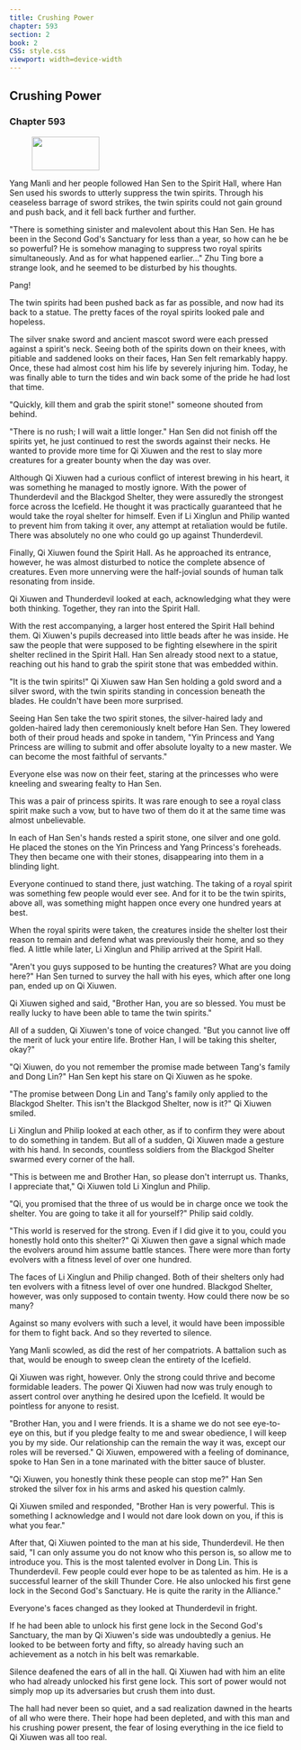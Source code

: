 ```yaml
---
title: Crushing Power
chapter: 593
section: 2
book: 2
CSS: style.css
viewport: width=device-width
---
```


## Crushing Power

### Chapter 593

<figure>
	<img src="../Images/gem.gif" alt="" id="gem" width="120" height="60" />
</figure>

Yang Manli and her people followed Han Sen to the Spirit Hall, where Han Sen used his swords to utterly suppress the twin spirits. Through his ceaseless barrage of sword strikes, the twin spirits could not gain ground and push back, and it fell back further and further.

"There is something sinister and malevolent about this Han Sen. He has been in the Second God's Sanctuary for less than a year, so how can he be so powerful? He is somehow managing to suppress two royal spirits simultaneously. And as for what happened earlier..." Zhu Ting bore a strange look, and he seemed to be disturbed by his thoughts.

Pang!

The twin spirits had been pushed back as far as possible, and now had its back to a statue. The pretty faces of the royal spirits looked pale and hopeless.

The silver snake sword and ancient mascot sword were each pressed against a spirit's neck. Seeing both of the spirits down on their knees, with pitiable and saddened looks on their faces, Han Sen felt remarkably happy. Once, these had almost cost him his life by severely injuring him. Today, he was finally able to turn the tides and win back some of the pride he had lost that time.

"Quickly, kill them and grab the spirit stone!" someone shouted from behind.

"There is no rush; I will wait a little longer." Han Sen did not finish off the spirits yet, he just continued to rest the swords against their necks. He wanted to provide more time for Qi Xiuwen and the rest to slay more creatures for a greater bounty when the day was over.

Although Qi Xiuwen had a curious conflict of interest brewing in his heart, it was something he managed to mostly ignore. With the power of Thunderdevil and the Blackgod Shelter, they were assuredly the strongest force across the Icefield. He thought it was practically guaranteed that he would take the royal shelter for himself. Even if Li Xinglun and Philip wanted to prevent him from taking it over, any attempt at retaliation would be futile. There was absolutely no one who could go up against Thunderdevil.

Finally, Qi Xiuwen found the Spirit Hall. As he approached its entrance, however, he was almost disturbed to notice the complete absence of creatures. Even more unnerving were the half-jovial sounds of human talk resonating from inside.

Qi Xiuwen and Thunderdevil looked at each, acknowledging what they were both thinking. Together, they ran into the Spirit Hall.

With the rest accompanying, a larger host entered the Spirit Hall behind them. Qi Xiuwen's pupils decreased into little beads after he was inside. He saw the people that were supposed to be fighting elsewhere in the spirit shelter reclined in the Spirit Hall. Han Sen already stood next to a statue, reaching out his hand to grab the spirit stone that was embedded within.

"It is the twin spirits!" Qi Xiuwen saw Han Sen holding a gold sword and a silver sword, with the twin spirits standing in concession beneath the blades. He couldn't have been more surprised.

Seeing Han Sen take the two spirit stones, the silver-haired lady and golden-haired lady then ceremoniously knelt before Han Sen. They lowered both of their proud heads and spoke in tandem, "Yin Princess and Yang Princess are willing to submit and offer absolute loyalty to a new master. We can become the most faithful of servants."

Everyone else was now on their feet, staring at the princesses who were kneeling and swearing fealty to Han Sen.

This was a pair of princess spirits. It was rare enough to see a royal class spirit make such a vow, but to have two of them do it at the same time was almost unbelievable.

In each of Han Sen's hands rested a spirit stone, one silver and one gold. He placed the stones on the Yin Princess and Yang Princess's foreheads. They then became one with their stones, disappearing into them in a blinding light.

Everyone continued to stand there, just watching. The taking of a royal spirit was something few people would ever see. And for it to be the twin spirits, above all, was something might happen once every one hundred years at best.

When the royal spirits were taken, the creatures inside the shelter lost their reason to remain and defend what was previously their home, and so they fled. A little while later, Li Xinglun and Philip arrived at the Spirit Hall.

"Aren't you guys supposed to be hunting the creatures? What are you doing here?" Han Sen turned to survey the hall with his eyes, which after one long pan, ended up on Qi Xiuwen.

Qi Xiuwen sighed and said, "Brother Han, you are so blessed. You must be really lucky to have been able to tame the twin spirits."

All of a sudden, Qi Xiuwen's tone of voice changed. "But you cannot live off the merit of luck your entire life. Brother Han, I will be taking this shelter, okay?"

"Qi Xiuwen, do you not remember the promise made between Tang's family and Dong Lin?" Han Sen kept his stare on Qi Xiuwen as he spoke.

"The promise between Dong Lin and Tang's family only applied to the Blackgod Shelter. This isn't the Blackgod Shelter, now is it?" Qi Xiuwen smiled.

Li Xinglun and Philip looked at each other, as if to confirm they were about to do something in tandem. But all of a sudden, Qi Xiuwen made a gesture with his hand. In seconds, countless soldiers from the Blackgod Shelter swarmed every corner of the hall.

"This is between me and Brother Han, so please don't interrupt us. Thanks, I appreciate that," Qi Xiuwen told Li Xinglun and Philip.

"Qi, you promised that the three of us would be in charge once we took the shelter. You are going to take it all for yourself?" Philip said coldly.

"This world is reserved for the strong. Even if I did give it to you, could you honestly hold onto this shelter?" Qi Xiuwen then gave a signal which made the evolvers around him assume battle stances. There were more than forty evolvers with a fitness level of over one hundred.

The faces of Li Xinglun and Philip changed. Both of their shelters only had ten evolvers with a fitness level of over one hundred. Blackgod Shelter, however, was only supposed to contain twenty. How could there now be so many?

Against so many evolvers with such a level, it would have been impossible for them to fight back. And so they reverted to silence.

Yang Manli scowled, as did the rest of her compatriots. A battalion such as that, would be enough to sweep clean the entirety of the Icefield.

Qi Xiuwen was right, however. Only the strong could thrive and become formidable leaders. The power Qi Xiuwen had now was truly enough to assert control over anything he desired upon the Icefield. It would be pointless for anyone to resist.

"Brother Han, you and I were friends. It is a shame we do not see eye-to-eye on this, but if you pledge fealty to me and swear obedience, I will keep you by my side. Our relationship can the remain the way it was, except our roles will be reversed." Qi Xiuwen, empowered with a feeling of dominance, spoke to Han Sen in a tone marinated with the bitter sauce of bluster.

"Qi Xiuwen, you honestly think these people can stop me?" Han Sen stroked the silver fox in his arms and asked his question calmly.

Qi Xiuwen smiled and responded, "Brother Han is very powerful. This is something I acknowledge and I would not dare look down on you, if this is what you fear."

After that, Qi Xiuwen pointed to the man at his side, Thunderdevil. He then said, "I can only assume you do not know who this person is, so allow me to introduce you. This is the most talented evolver in Dong Lin. This is Thunderdevil. Few people could ever hope to be as talented as him. He is a successful learner of the skill Thunder Core. He also unlocked his first gene lock in the Second God's Sanctuary. He is quite the rarity in the Alliance."

Everyone's faces changed as they looked at Thunderdevil in fright.

If he had been able to unlock his first gene lock in the Second God's Sanctuary, the man by Qi Xiuwen's side was undoubtedly a genius. He looked to be between forty and fifty, so already having such an achievement as a notch in his belt was remarkable.

Silence deafened the ears of all in the hall. Qi Xiuwen had with him an elite who had already unlocked his first gene lock. This sort of power would not simply mop up its adversaries but crush them into dust.

The hall had never been so quiet, and a sad realization dawned in the hearts of all who were there. Their hope had been depleted, and with this man and his crushing power present, the fear of losing everything in the ice field to Qi Xiuwen was all too real.